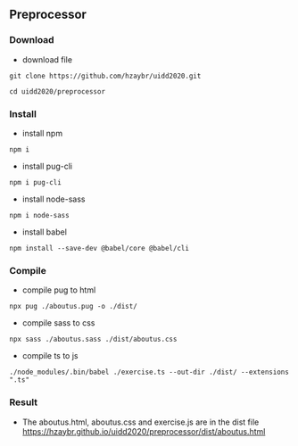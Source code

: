## Preprocessor
### Download
- download file
```
git clone https://github.com/hzaybr/uidd2020.git
```
```
cd uidd2020/preprocessor
```
### Install
- install npm
```
npm i
```
- install pug-cli
```
npm i pug-cli
```
- install node-sass
```
npm i node-sass
```
- install babel
```
npm install --save-dev @babel/core @babel/cli
```

### Compile
- compile pug to html
```
npx pug ./aboutus.pug -o ./dist/
```
- compile sass to css
```
npx sass ./aboutus.sass ./dist/aboutus.css
```
- compile ts to js
```
./node_modules/.bin/babel ./exercise.ts --out-dir ./dist/ --extensions ".ts"
```
### Result
- The aboutus.html, aboutus.css and exercise.js are in the dist file
  https://hzaybr.github.io/uidd2020/preprocessor/dist/aboutus.html



